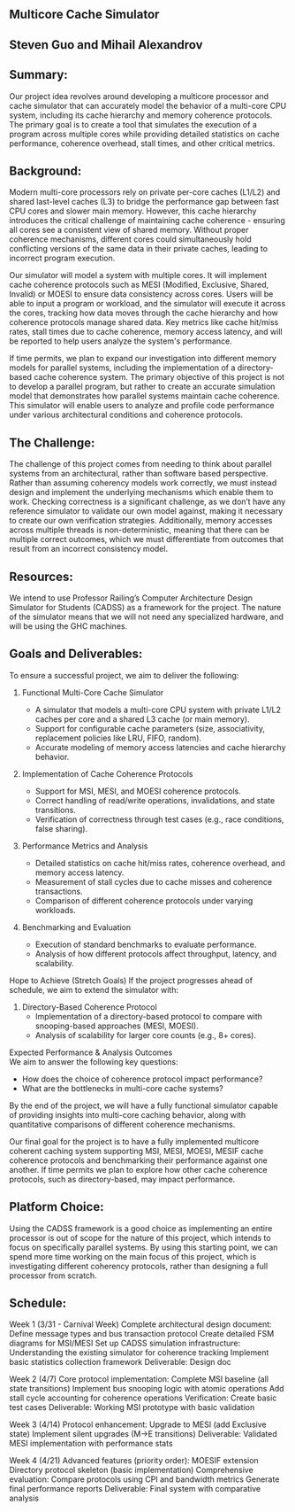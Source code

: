 ## Multicore Cache Simulator
## Steven Guo and Mihail Alexandrov


## Summary:
Our project idea revolves around developing a multicore processor and cache simulator that can accurately model the behavior of a multi-core CPU system, including its cache hierarchy and memory coherence protocols. The primary goal is to create a tool that simulates the execution of a program across multiple cores while providing detailed statistics on cache performance, coherence overhead, stall times, and other critical metrics. 


## Background:

Modern multi-core processors rely on private per-core caches (L1/L2) and shared last-level caches (L3) to bridge the performance gap between fast CPU cores and slower main memory. However, this cache hierarchy introduces the critical challenge of maintaining cache coherence - ensuring all cores see a consistent view of shared memory. Without proper coherence mechanisms, different cores could simultaneously hold conflicting versions of the same data in their private caches, leading to incorrect program execution. 

Our simulator will model a system with multiple cores. It will implement cache coherence protocols such as MESI (Modified, Exclusive, Shared, Invalid) or MOESI to ensure data consistency across cores. Users will be able to input a program or workload, and the simulator will execute it across the cores, tracking how data moves through the cache hierarchy and how coherence protocols manage shared data. Key metrics like cache hit/miss rates, stall times due to cache coherence, memory access latency, and will be reported to help users analyze the system's performance.

If time permits, we plan to expand our investigation into different memory models for parallel systems, including the implementation of a directory-based cache coherence system. The primary objective of this project is not to develop a parallel program, but rather to create an accurate simulation model that demonstrates how parallel systems maintain cache coherence. This simulator will enable users to analyze and profile code performance under various architectural conditions and coherence protocols.









## The Challenge:

The challenge of this project comes from needing to think about parallel systems from an architectural, rather than software based perspective. Rather than assuming coherency models work correctly, we must instead design and implement the underlying mechanisms which enable them to work. Checking correctness is a significant challenge, as we don’t have any reference simulator to validate our own model against, making it necessary to create our own verification strategies. Additionally, memory accesses across multiple threads is non-deterministic, meaning that there can be multiple correct outcomes, which we must differentiate from outcomes that result from an incorrect consistency model. 

## Resources:
We intend to use Professor Railing’s Computer Architecture Design Simulator for Students (CADSS) as a framework for the project. The nature of the simulator means that we will not need any specialized hardware, and will be using the GHC machines.

## Goals and Deliverables:

To ensure a successful project, we aim to deliver the following:  

1. Functional Multi-Core Cache Simulator
   - A simulator that models a multi-core CPU system with private L1/L2 caches per core and a shared L3 cache (or main memory).  
   - Support for configurable cache parameters (size, associativity, replacement policies like LRU, FIFO, random).  
   - Accurate modeling of memory access latencies and cache hierarchy behavior.  

2. Implementation of Cache Coherence Protocols
   - Support for MSI, MESI, and MOESI coherence protocols.  
   - Correct handling of read/write operations, invalidations, and state transitions.  
   - Verification of correctness through test cases (e.g., race conditions, false sharing).  

3. Performance Metrics and Analysis
   - Detailed statistics on cache hit/miss rates, coherence overhead, and memory access latency.  
   - Measurement of stall cycles due to cache misses and coherence transactions.  
   - Comparison of different coherence protocols under varying workloads.  

4. Benchmarking and Evaluation
   - Execution of standard benchmarks to evaluate performance.  
   - Analysis of how different protocols affect throughput, latency, and scalability.  






Hope to Achieve (Stretch Goals) 
If the project progresses ahead of schedule, we aim to extend the simulator with:  

1. Directory-Based Coherence Protocol
   - Implementation of a directory-based protocol to compare with snooping-based approaches (MESI, MOESI).  
   - Analysis of scalability for larger core counts (e.g., 8+ cores).  

Expected Performance & Analysis Outcomes  
We aim to answer the following key questions:  
- How does the choice of coherence protocol impact performance?  
- What are the bottlenecks in multi-core cache systems?  

By the end of the project, we will have a fully functional simulator capable of providing insights into multi-core caching behavior, along with quantitative comparisons of different coherence mechanisms.  

Our final goal for the project is to have a fully implemented multicore coherent caching system supporting MSI, MESI, MOESI, MESIF cache coherence protocols and benchmarking their performance against one another. If time permits we plan to explore how other cache coherence protocols, such as directory-based, may impact performance. 

## Platform Choice:
Using the CADSS framework is a good choice as implementing an entire processor is out of scope for the nature of this project, which intends to focus on specifically parallel systems. By using this starting point, we can spend more time working on the main focus of this project, which is investigating different coherency protocols, rather than designing a full processor from scratch.














## Schedule:

Week 1 (3/31 - Carnival Week)
Complete architectural design document:
Define message types and bus transaction protocol
Create detailed FSM diagrams for MSI/MESI
Set up CADSS simulation infrastructure:
Understanding the existing simulator for coherence tracking
Implement basic statistics collection framework
Deliverable: Design doc 

Week 2 (4/7)
Core protocol implementation:
Complete MSI baseline (all state transitions)
Implement bus snooping logic with atomic operations
Add stall cycle accounting for coherence operations
Verification: 
Create basic test cases
Deliverable: Working MSI prototype with basic validation

Week 3 (4/14)
Protocol enhancement:
Upgrade to MESI (add Exclusive state)
Implement silent upgrades (M→E transitions)
Deliverable: Validated MESI implementation with performance stats

Week 4 (4/21)
Advanced features (priority order):
MOESIF extension
Directory protocol skeleton (basic implementation)
Comprehensive evaluation:
Compare protocols using CPI and bandwidth metrics
Generate final performance reports
Deliverable: Final system with comparative analysis



